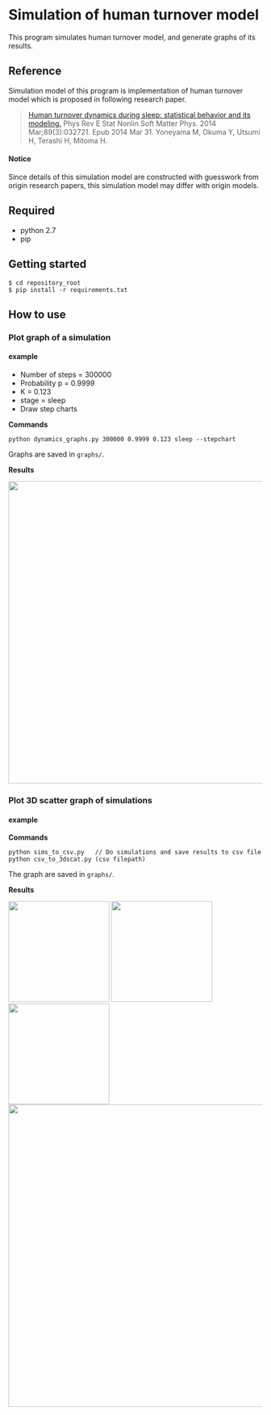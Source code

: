 # Simulation of human turnover model

This program simulates human turnover model, and generate graphs of its results.

## Reference

Simulation model of this program is implementation of human turnover model which is proposed in following research paper.

> [Human turnover dynamics during sleep: statistical behavior and its modeling.](http://www.ncbi.nlm.nih.gov/pubmed/24730888)
> Phys Rev E Stat Nonlin Soft Matter Phys. 2014 Mar;89(3):032721. Epub 2014 Mar 31.
> Yoneyama M, Okuma Y, Utsumi H, Terashi H, Mitoma H.

#### Notice

Since details of this simulation model are constructed with guesswork from origin research papers, this simulation model may differ with origin models.

## Required

* python 2.7
* pip

## Getting started

```
$ cd repository_root
$ pip install -r requirements.txt
```

## How to use

### Plot graph of a simulation

#### example

* Number of steps = 300000
* Probability p = 0.9999
* K = 0.123
* stage = sleep
* Draw step charts

**Commands**
```
python dynamics_graphs.py 300000 0.9999 0.123 sleep --stepchart
```
Graphs are saved in `graphs/`.

**Results**

<img src="https://github.com/ikenox/human-turnover-simulator/wiki/img/3dscat.png" width="600px">

### Plot 3D scatter graph of simulations

#### example

**Commands**

```
python sims_to_csv.py   // Do simulations and save results to csv file
python csv_to_3dscat.py (csv filepath)
```
The graph are saved in `graphs/`.

**Results**

<img src="https://github.com/ikenox/human-turnover-simulator/wiki/img/fn_and_alpha.png" width="200px">
<img src="https://github.com/ikenox/human-turnover-simulator/wiki/img/interval_angle_dist.png" width="200px">
<img src="https://github.com/ikenox/human-turnover-simulator/wiki/img/interval_ccdf.png" width="200px">
<img src="https://github.com/ikenox/human-turnover-simulator/wiki/img/walking.png" width="600px">

